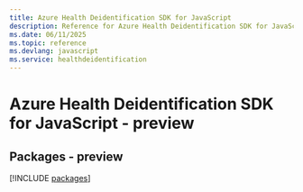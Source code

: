 ```yaml
---
title: Azure Health Deidentification SDK for JavaScript
description: Reference for Azure Health Deidentification SDK for JavaScript
ms.date: 06/11/2025
ms.topic: reference
ms.devlang: javascript
ms.service: healthdeidentification
---
```

# Azure Health Deidentification SDK for JavaScript - preview
## Packages - preview
[!INCLUDE [packages](health-deidentification-index.md)]